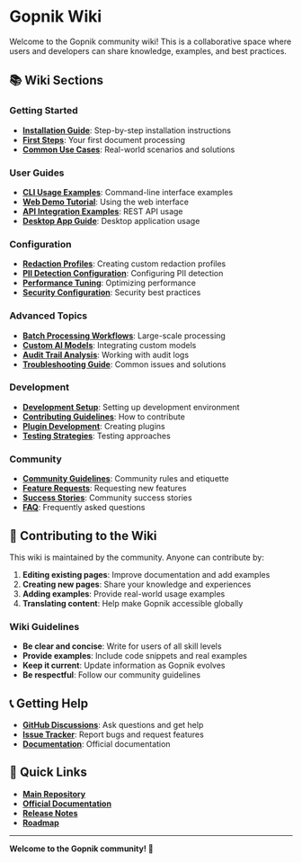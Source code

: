 # Gopnik Wiki

Welcome to the Gopnik community wiki! This is a collaborative space where users and developers can share knowledge, examples, and best practices.

## 📚 Wiki Sections

### Getting Started
- **[Installation Guide](Installation-Guide)**: Step-by-step installation instructions
- **[First Steps](First-Steps)**: Your first document processing
- **[Common Use Cases](Common-Use-Cases)**: Real-world scenarios and solutions

### User Guides
- **[CLI Usage Examples](CLI-Usage-Examples)**: Command-line interface examples
- **[Web Demo Tutorial](Web-Demo-Tutorial)**: Using the web interface
- **[API Integration Examples](API-Integration-Examples)**: REST API usage
- **[Desktop App Guide](Desktop-App-Guide)**: Desktop application usage

### Configuration
- **[Redaction Profiles](Redaction-Profiles)**: Creating custom redaction profiles
- **[PII Detection Configuration](PII-Detection-Configuration)**: Configuring PII detection
- **[Performance Tuning](Performance-Tuning)**: Optimizing performance
- **[Security Configuration](Security-Configuration)**: Security best practices

### Advanced Topics
- **[Batch Processing Workflows](Batch-Processing-Workflows)**: Large-scale processing
- **[Custom AI Models](Custom-AI-Models)**: Integrating custom models
- **[Audit Trail Analysis](Audit-Trail-Analysis)**: Working with audit logs
- **[Troubleshooting Guide](Troubleshooting-Guide)**: Common issues and solutions

### Development
- **[Development Setup](Development-Setup)**: Setting up development environment
- **[Contributing Guidelines](Contributing-Guidelines)**: How to contribute
- **[Plugin Development](Plugin-Development)**: Creating plugins
- **[Testing Strategies](Testing-Strategies)**: Testing approaches

### Community
- **[Community Guidelines](Community-Guidelines)**: Community rules and etiquette
- **[Feature Requests](Feature-Requests)**: Requesting new features
- **[Success Stories](Success-Stories)**: Community success stories
- **[FAQ](FAQ)**: Frequently asked questions

## 🤝 Contributing to the Wiki

This wiki is maintained by the community. Anyone can contribute by:

1. **Editing existing pages**: Improve documentation and add examples
2. **Creating new pages**: Share your knowledge and experiences
3. **Adding examples**: Provide real-world usage examples
4. **Translating content**: Help make Gopnik accessible globally

### Wiki Guidelines

- **Be clear and concise**: Write for users of all skill levels
- **Provide examples**: Include code snippets and real examples
- **Keep it current**: Update information as Gopnik evolves
- **Be respectful**: Follow our community guidelines

## 📞 Getting Help

- **[GitHub Discussions](https://github.com/happy2234/gopnik/discussions)**: Ask questions and get help
- **[Issue Tracker](https://github.com/happy2234/gopnik/issues)**: Report bugs and request features
- **[Documentation](https://happy2234.github.io/gopnik/)**: Official documentation

## 🔗 Quick Links

- **[Main Repository](https://github.com/happy2234/gopnik)**
- **[Official Documentation](https://happy2234.github.io/gopnik/)**
- **[Release Notes](https://github.com/happy2234/gopnik/releases)**
- **[Roadmap](Roadmap)**

---

**Welcome to the Gopnik community! 🎉**